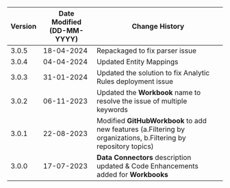 | **Version** | **Date Modified (DD-MM-YYYY)** | **Change History**                                                       |
|-------------|--------------------------------|--------------------------------------------------------------------------|
| 3.0.5       | 18-04-2024                     | Repackaged to fix parser issue                                                  |
| 3.0.4       | 04-04-2024                     | Updated Entity Mappings                                                  |
| 3.0.3       | 31-01-2024                     | Updated the solution to fix Analytic Rules deployment issue              |
| 3.0.2       | 06-11-2023                     | Updated the **Workbook** name to resolve the issue of multiple keywords  |
| 3.0.1       | 22-08-2023                     | Modified **GitHubWorkbook** to add new features (a.Filtering by organizations, b.Filtering by repository topics)  |
| 3.0.0       | 17-07-2023                     | **Data Connectors** description updated & Code Enhancements added for **Workbooks** |
